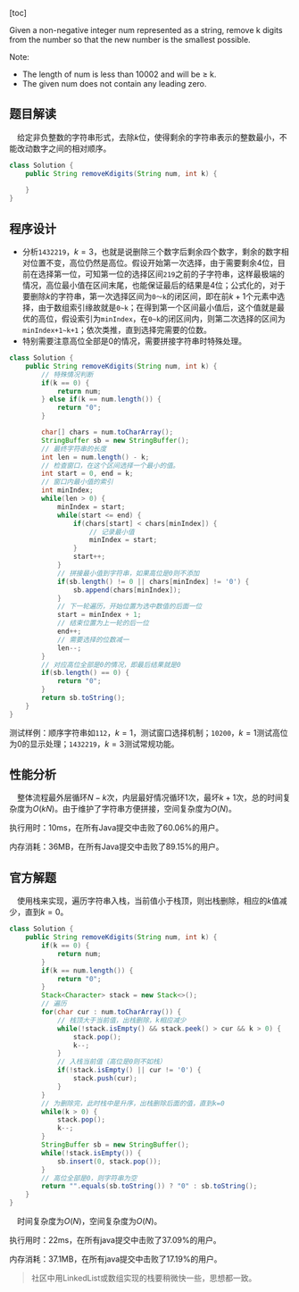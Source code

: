 [toc]

Given a non-negative integer num represented as a string, remove k digits from the number so that the new number is the smallest possible.



Note:

* The length of num is less than 10002 and will be ≥ k.
* The given num does not contain any leading zero.



## 题目解读

&emsp;给定非负整数的字符串形式，去除$k$位，使得剩余的字符串表示的整数最小，不能改动数字之间的相对顺序。

```java
class Solution {
    public String removeKdigits(String num, int k) {
        
    }
}
```

## 程序设计

* 分析`1432219`，$k=3$，也就是说删除三个数字后剩余四个数字，剩余的数字相对位置不变，高位仍然是高位。假设开始第一次选择，由于需要剩余4位，目前在选择第一位，可知第一位的选择区间`219`之前的子字符串，这样最极端的情况，高位最小值在区间末尾，也能保证最后的结果是4位；公式化的，对于要删除$k$的字符串，第一次选择区间为`0～k`的闭区间，即在前$k + 1$个元素中选择，由于数组索引缘故就是`0~k`；在得到第一个区间最小值后，这个值就是最优的高位，假设索引为`minIndex`，在`0~k`的闭区间内，则第二次选择的区间为`minIndex+1~k+1`；依次类推，直到选择完需要的位数。
* 特别需要注意高位全部是0的情况，需要拼接字符串时特殊处理。

```java
class Solution {
    public String removeKdigits(String num, int k) {
        // 特殊情况判断
        if(k == 0) {
            return num;
        } else if(k == num.length()) {
            return "0";
        }

        char[] chars = num.toCharArray();       
        StringBuffer sb = new StringBuffer();
        // 最终字符串的长度
        int len = num.length() - k;
        // 检查窗口，在这个区间选择一个最小的值。
        int start = 0, end = k;
        // 窗口内最小值的索引
        int minIndex;
        while(len > 0) {
            minIndex = start;
            while(start <= end) {
                if(chars[start] < chars[minIndex]) {
                    // 记录最小值
                    minIndex = start;
                }
                start++;
            }
            // 拼接最小值到字符串，如果高位是0则不添加
            if(sb.length() != 0 || chars[minIndex] != '0') {
                sb.append(chars[minIndex]);
            }
            // 下一轮遍历，开始位置为选中数值的后面一位
            start = minIndex + 1;
            // 结束位置为上一轮的后一位
            end++;
            // 需要选择的位数减一
            len--;
        }
        // 对应高位全部是0的情况，即最后结果就是0
        if(sb.length() == 0) {
            return "0";
        }
        return sb.toString();
    }
}
```

测试样例：顺序字符串如`112`，$k=1$，测试窗口选择机制；`10200`，$k=1$测试高位为0的显示处理；`1432219`，$k=3$测试常规功能。

## 性能分析

&emsp;整体流程最外层循环$N - k$次，内层最好情况循环1次，最坏$k + 1$次，总的时间复杂度为$O(kN)$。由于维护了字符串方便拼接，空间复杂度为$O(N)$。

执行用时：10ms，在所有Java提交中击败了60.06%的用户。

内存消耗：36MB，在所有Java提交中击败了89.15%的用户。

## 官方解题

&emsp;使用栈来实现，遍历字符串入栈，当前值小于栈顶，则出栈删除，相应的$k$值减少，直到$k = 0$。

```java
class Solution {
    public String removeKdigits(String num, int k) {
        if(k == 0) {
            return num;
        }
        if(k == num.length()) {
            return "0";
        }
        Stack<Character> stack = new Stack<>();
        // 遍历
        for(char cur : num.toCharArray()) {
            // 栈顶大于当前值，出栈删除，k相应减少
            while(!stack.isEmpty() && stack.peek() > cur && k > 0) {
                stack.pop();
                k--;
            }
            // 入栈当前值（高位是0则不如栈）
            if(!stack.isEmpty() || cur != '0') {
                stack.push(cur);
            }
        }
        // 为删除完，此时栈中是升序，出栈删除后面的值，直到k=0
        while(k > 0) {
            stack.pop();
            k--;
        }
        StringBuffer sb = new StringBuffer();
        while(!stack.isEmpty()) {
            sb.insert(0, stack.pop());
        }
        // 高位全部是0，则字符串为空
        return "".equals(sb.toString()) ? "0" : sb.toString();
    }
}
```

&emsp;时间复杂度为$O(N)$，空间复杂度为$O(N)$。

执行用时：22ms，在所有java提交中击败了37.09%的用户。

内存消耗：37.1MB，在所有java提交中击败了17.19%的用户。

> 社区中用LinkedList或数组实现的栈要稍微快一些，思想都一致。